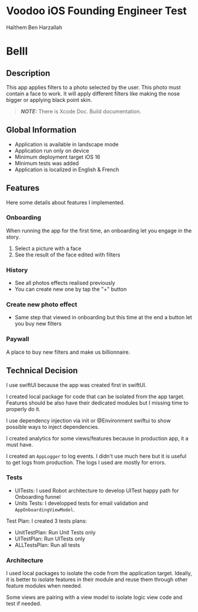 # Voodoo iOS Founding Engineer Test

Haïthem Ben Harzallah

# BeIll

## Description

This app applies filters to a photo selected by the user. This photo must contain a face to work. It will apply different filters like making the nose bigger or applying black point skin.

> **_NOTE:_**  There is Xcode Doc. Build documentation.

## Global Information

- Application is available in landscape mode
- Application run only on device
- Minimum deployment target iOS 16
- Minimum tests was added
- Application is localized in English & French

## Features

Here some details about features I implemented.

### Onboarding

When running the app for the first time, an onboarding let you engage in the story.

1. Select a picture with a face
2. See the result of the face edited with filters

### History

- See all photos effects realised previously
- You can create new one by tap the "+" button

### Create new photo effect

- Same step that viewed in onboarding but this time at the end a button let you buy new filters

### Paywall

A place to buy new filters and make us billionnaire.

## Technical Decision

I use swiftUI because the app was created first in swiftUI.

I created local package for code that can be isolated from the app target. Features should be also have their dedicated modules but I missing time to properly do it.

I use dependency injection via init or @Environment swiftui to show possible ways to inject dependencies.

I created analytics for some views/features because in production app, it a must have.

I created an `AppLogger` to log events. I didn't use much here but it is useful to get logs from production. The logs I used are mostly for errors.

### Tests

- UITests: I used Robot architecture to develop UITest happy path for Onboarding funnel
- Units Tests: I developped tests for email validation and `AppOnboardingViewModel`.

Test Plan: I created 3 tests plans:

- UnitTestPlan: Run Unit Tests only
- UITestPlan: Run UITests only
- ALLTestsPlan: Run all tests

### Architecture

I used local packages to isolate the code from the application target. Ideally, it is better to isolate features in their module and reuse them through other feature modules when needed.

Some views are pairing with a view model to isolate logic view code and test if needed.
